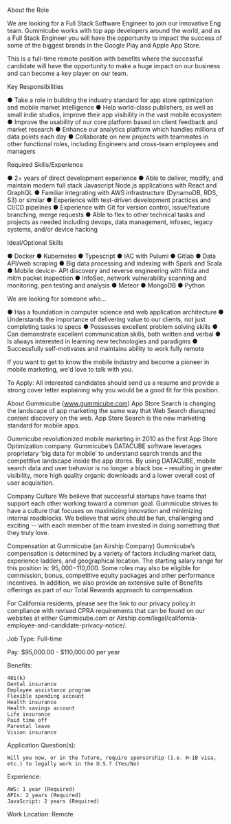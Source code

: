 About the Role

We are looking for a Full Stack Software Engineer to join our innovative Eng team. Gummicube works with top app developers around the world, and as a Full Stack Engineer you will have the opportunity to impact the success of some of the biggest brands in the Google Play and Apple App Store.

This is a full-time remote position with benefits where the successful candidate will have the opportunity to make a huge impact on our business and can become a key player on our team.

Key Responsibilities

● Take a role in building the industry standard for app store optimization and mobile market intelligence
● Help world-class publishers, as well as small indie studios, improve their app visibility in the vast mobile ecosystem
● Improve the usability of our core platform based on client feedback and market research
● Enhance our analytics platform which handles millions of data points each day
● Collaborate on new projects with teammates in other functional roles, including Engineers and cross-team employees and managers

Required Skills/Experience

● 2+ years of direct development experience
● Able to deliver, modify, and maintain modern full stack Javascript Node.js applications with React and GraphQL
● Familiar integrating with AWS infrastructure (DynamoDB, RDS, S3) or similar
● Experience with test-driven development practices and CI/CD pipelines
● Experience with Git for version control, issue/feature branching, merge requests
● Able to flex to other technical tasks and projects as needed including devops, data management, infosec, legacy systems, and/or device hacking

Ideal/Optional Skills

● Docker
● Kubernetes
● Typescript
● IAC with Pulumi
● Gitlab
● Data API/web scraping
● Big data processing and indexing with Spark and Scala
● Mobile device- API discovery and reverse engineering with frida and mitm packet inspection
● InfoSec, network vulnerability scanning and monitoring, pen testing and analysis
● Meteor
● MongoDB
● Python

We are looking for someone who…

● Has a foundation in computer science and web application architecture
● Understands the importance of delivering value to our clients, not just completing tasks to specs
● Possesses excellent problem solving skills
● Can demonstrate excellent communication skills, both written and verbal
● Is always interested in learning new technologies and paradigms
● Successfully self-motivates and maintains ability to work fully remote

If you want to get to know the mobile industry and become a pioneer in mobile marketing, we'd love to talk with you.

To Apply: All interested candidates should send us a resume and provide a strong cover letter explaining why you would be a good fit for this position.

About Gummicube (www.gummicube.com)
App Store Search is changing the landscape of app marketing the same way that Web Search disrupted content discovery on the web. App Store Search is the new marketing standard for mobile apps.

Gummicube revolutionized mobile marketing in 2010 as the first App Store Optimization company. Gummicube’s DATACUBE software leverages proprietary ‘big data for mobile’ to understand search trends and the competitive landscape inside the app stores. By using DATACUBE, mobile search data and user behavior is no longer a black box – resulting in greater visibility, more high quality organic downloads and a lower overall cost of user acquisition.

Company Culture
We believe that successful startups have teams that support each other working toward a common goal. Gummicube strives to have a culture that focuses on maximizing innovation and minimizing internal roadblocks. We believe that work should be fun, challenging and exciting -- with each member of the team invested in doing something that they truly love.

Compensation at Gummicube (an Airship Company)
Gummicube’s compensation is determined by a variety of factors including market data, experience ladders, and geographical location. The starting salary range for this position is: $95,000-$110,000. Some roles may also be eligible for commission, bonus, competitive equity packages and other performance incentives. In addition, we also provide an extensive suite of Benefits offerings as part of our Total Rewards approach to compensation.

For California residents, please see the link to our privacy policy in compliance with revised CPRA requirements that can be found on our websites at either Gummicube.com or Airship.com/legal/california-employee-and-candidate-privacy-notice/.

Job Type: Full-time

Pay: $95,000.00 - $110,000.00 per year

Benefits:

    401(k)
    Dental insurance
    Employee assistance program
    Flexible spending account
    Health insurance
    Health savings account
    Life insurance
    Paid time off
    Parental leave
    Vision insurance

Application Question(s):

    Will you now, or in the future, require sponsorship (i.e. H-1B visa, etc.) to legally work in the U.S.? (Yes/No)

Experience:

    AWS: 1 year (Required)
    APIs: 2 years (Required)
    JavaScript: 2 years (Required)

Work Location: Remote